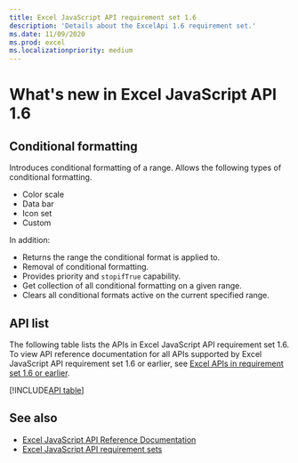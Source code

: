 ```yaml
---
title: Excel JavaScript API requirement set 1.6
description: 'Details about the ExcelApi 1.6 requirement set.'
ms.date: 11/09/2020
ms.prod: excel
ms.localizationpriority: medium
---
```


# What's new in Excel JavaScript API 1.6

## Conditional formatting

Introduces conditional formatting of a range. Allows the following types of conditional formatting.

- Color scale
- Data bar
- Icon set
- Custom

In addition:

- Returns the range the conditional format is applied to.
- Removal of conditional formatting.
- Provides priority and `stopifTrue` capability.
- Get collection of all conditional formatting on a given range.
- Clears all conditional formats active on the current specified range.

## API list

The following table lists the APIs in Excel JavaScript API requirement set 1.6. To view API reference documentation for all APIs supported by Excel JavaScript API requirement set 1.6 or earlier, see [Excel APIs in requirement set 1.6 or earlier](/javascript/api/excel?view=excel-js-1.6&preserve-view=true).

[!INCLUDE[API table](../../includes/excel-1_6.md)]

## See also

- [Excel JavaScript API Reference Documentation](/javascript/api/excel?view=excel-js-1.6&preserve-view=true)
- [Excel JavaScript API requirement sets](excel-api-requirement-sets.md)
